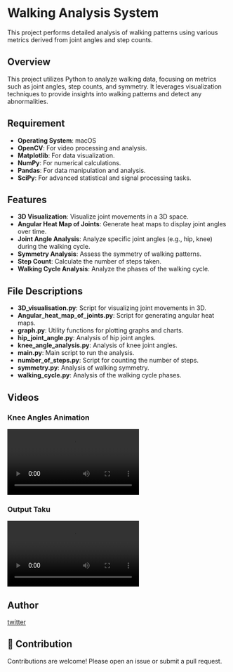 # Walking Analysis System

This project performs detailed analysis of walking patterns using various metrics derived from joint angles and step counts.

## Overview

This project utilizes Python to analyze walking data, focusing on metrics such as joint angles, step counts, and symmetry. It leverages visualization techniques to provide insights into walking patterns and detect any abnormalities.

## Requirement

- **Operating System**: macOS
- **OpenCV**: For video processing and analysis.
- **Matplotlib**: For data visualization.
- **NumPy**: For numerical calculations.
- **Pandas**: For data manipulation and analysis.
- **SciPy**: For advanced statistical and signal processing tasks.

## Features

- **3D Visualization**: Visualize joint movements in a 3D space.
- **Angular Heat Map of Joints**: Generate heat maps to display joint angles over time.
- **Joint Angle Analysis**: Analyze specific joint angles (e.g., hip, knee) during the walking cycle.
- **Symmetry Analysis**: Assess the symmetry of walking patterns.
- **Step Count**: Calculate the number of steps taken.
- **Walking Cycle Analysis**: Analyze the phases of the walking cycle.

## File Descriptions

- **3D_visualisation.py**: Script for visualizing joint movements in 3D.
- **Angular_heat_map_of_joints.py**: Script for generating angular heat maps.
- **graph.py**: Utility functions for plotting graphs and charts.
- **hip_joint_angle.py**: Analysis of hip joint angles.
- **knee_angle_analysis.py**: Analysis of knee joint angles.
- **main.py**: Main script to run the analysis.
- **number_of_steps.py**: Script for counting the number of steps.
- **symmetry.py**: Analysis of walking symmetry.
- **walking_cycle.py**: Analysis of the walking cycle phases.

## Videos

### Knee Angles Animation

![knee_angles_animation2.mp4](https://github.com/s0ma0000/gait-analysis/raw/main/dataset/knee_angles_animation2.mp4)

### Output Taku

![output_taku.mp4](https://github.com/s0ma0000/gait-analysis/raw/main/dataset/output_taku.mp4)

## Author

[twitter](https://twitter.com/kakedasiseinen)

## 🐶 Contribution

Contributions are welcome! Please open an issue or submit a pull request.

